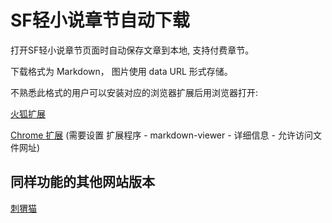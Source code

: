 SF轻小说章节自动下载
===========================

打开SF轻小说章节页面时自动保存文章到本地, 支持付费章节。

下载格式为 Markdown， 图片使用 data URL 形式存储。

不熟悉此格式的用户可以安装对应的浏览器扩展后用浏览器打开:

[火狐扩展](https://addons.mozilla.org/zh-CN/firefox/addon/markdown-viewer-webext/)

[Chrome 扩展](https://chrome.google.com/webstore/detail/markdown-viewer/ckkdlimhmcjmikdlpkmbgfkaikojcbjk?hl=zh-CN) (需要设置 扩展程序 - markdown-viewer - 详细信息 - 允许访问文件网址)

同样功能的其他网站版本
----------------------

[刺猬猫](https://greasyfork.org/zh-CN/scripts/381067-%E5%88%BA%E7%8C%AC%E7%8C%AB%E7%AB%A0%E8%8A%82%E8%87%AA%E5%8A%A8%E4%B8%8B%E8%BD%BD)
